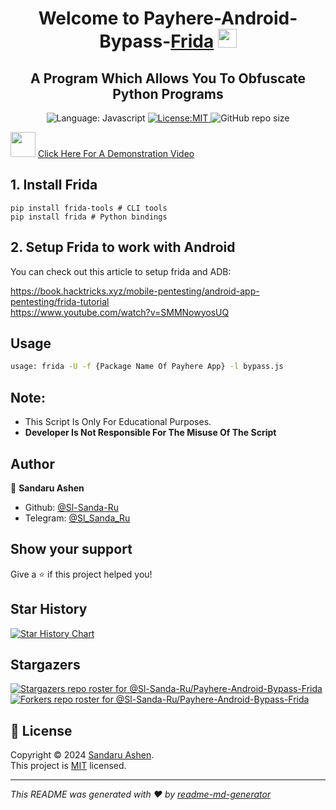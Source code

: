 <h1 align="center">Welcome to Payhere-Android-Bypass-<a href="https://frida.re/docs/android/">Frida</a> <img src="https://user-images.githubusercontent.com/74038190/212281763-e6ecd7ef-c4aa-45b6-a97c-f33f6bb592bd.gif" width="30px"/></h1>
<h2 align="center">A Program Which Allows You To Obfuscate Python Programs</h2>
<p align="center">
  <img alt="Language: Javascript"
    src="https://img.shields.io/badge/Language-Javascript-lightgreen?logo=javascript&logoColor=yellow&style=flat-square" />
  <a href="https://raw.githubusercontent.com/Sl-Sanda-Ru/Payhere-Android-Bypass-Frida/main/LICENSE" target="_blank">
    <img alt="License:MIT"
      src="https://img.shields.io/github/license/Sl-Sanda-Ru/Payhere-Android-Bypass-Frida?style=flat-square&color=lightgreen" />
  </a>
  <img alt="GitHub repo size"
    src="https://img.shields.io/github/repo-size/Sl-Sanda-Ru/Payhere-Android-Bypass-Frida?style=flat-square&color=lightgreen">
</p>
<img src="https://user-images.githubusercontent.com/74038190/235294007-de441046-823e-4eff-89bf-d4df52858b65.gif" width="40px" />
<a href="https://youtu.be/10KHjqgAswM">Click Here For A Demonstration Video</a>
<br>

## 1. Install Frida

    pip install frida-tools # CLI tools
    pip install frida # Python bindings

## 2. Setup Frida to work with Android
<p>You can check out this article to setup frida and ADB:</p>
<a
  href="https://book.hacktricks.xyz/mobile-pentesting/android-app-pentesting/frida-tutorial">https://book.hacktricks.xyz/mobile-pentesting/android-app-pentesting/frida-tutorial</a>
<br>
<a href="https://www.youtube.com/watch?v=SMMNowyosUQ">https://www.youtube.com/watch?v=SMMNowyosUQ</a>

## Usage

```sh
usage: frida -U -f {Package Name Of Payhere App} -l bypass.js
```
## Note:
- This Script Is Only For Educational Purposes.
- **Developer Is Not Responsible For The Misuse Of The Script**

## Author

👤 **Sandaru Ashen**

* Github: [@Sl-Sanda-Ru](https://github.com/Sl-Sanda-Ru)
* Telegram: [@Sl_Sanda_Ru](https://t.me/Sl_Sanda_Ru)

## Show your support

Give a ⭐️ if this project helped you!
## Star History

[![Star History
Chart](https://api.star-history.com/svg?repos=Sl-Sanda-Ru/Payhere-Android-Bypass-Frida&type=Date)](https://star-history.com/#Sl-Sanda-Ru/Payhere-Android-Bypass-Frida&Date)

## Stargazers

[![Stargazers repo roster for
@Sl-Sanda-Ru/Payhere-Android-Bypass-Frida](https://reporoster.com/stars/dark/Sl-Sanda-Ru/Payhere-Android-Bypass-Frida)](https://github.com/Sl-Sanda-Ru/Payhere-Android-Bypass-Frida/stargazers)
[![Forkers repo roster for
@Sl-Sanda-Ru/Payhere-Android-Bypass-Frida](https://reporoster.com/forks/dark/Sl-Sanda-Ru/Payhere-Android-Bypass-Frida)](https://github.com/Sl-Sanda-Ru/Payhere-Android-Bypass-Frida/network/members)

## 📝 License
Copyright © 2024 [Sandaru Ashen](https://github.com/Sl-Sanda-Ru).<br />
This project is [MIT](https://raw.githubusercontent.com/Sl-Sanda-Ru/Payhere-Android-Bypass-Frida/main/LICENSE) licensed.

***
_This README was generated with ❤️ by [readme-md-generator](https://github.com/kefranabg/readme-md-generator)_
